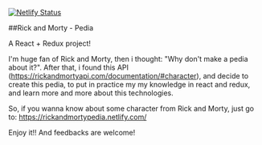 [![Netlify Status](https://api.netlify.com/api/v1/badges/e6d7f487-95ed-4699-854e-01fb64202c38/deploy-status)](https://app.netlify.com/sites/rickandmortypedia/deploys)

##Rick and Morty - Pedia

A React + Redux project!

I'm huge fan of Rick and Morty, then i thought: "Why  don't make a pedia about it?". After that, i found this API (https://rickandmortyapi.com/documentation/#character), and decide to create this pedia, to put in practice my my knowledge in react and redux, and learn more and more about this technologies.

So, if you wanna know about some character  from Rick and Morty, just go to:
https://rickandmortypedia.netlify.com/

Enjoy it!! And feedbacks are welcome!